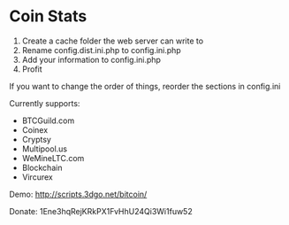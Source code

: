 Coin Stats
=========

1. Create a cache folder the web server can write to
2. Rename config.dist.ini.php to config.ini.php
3. Add your information to config.ini.php
4. Profit

If you want to change the order of things, reorder the sections in config.ini

Currently supports:
- BTCGuild.com
- Coinex
- Cryptsy
- Multipool.us
- WeMineLTC.com
- Blockchain
- Vircurex

Demo: http://scripts.3dgo.net/bitcoin/

Donate: 1Ene3hqRejKRkPX1FvHhU24Qi3Wi1fuw52
